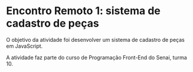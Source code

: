 # Encontro Remoto 1: sistema de cadastro de peças

O objetivo da atividade foi desenvolver um sistema de cadastro de peças em JavaScript.

A atividade faz parte do curso de Programação Front-End do Senai, turma 10.
